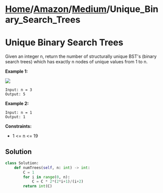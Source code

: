 # [Home](./../..)/[Amazon](./..)/[Medium](./)/Unique_Binary_Search_Trees
<h1>Unique Binary Search Trees</h1>

<p>
Given an integer n, return the number of structurally unique BST's (binary search trees) which has exactly n nodes of unique values from 1 to n.
</p>

<b>Example 1:</b>

<img src="https://assets.leetcode.com/uploads/2021/01/18/uniquebstn3.jpg">

    Input: n = 3
    Output: 5

<b>Example 2:</b>

    Input: n = 1
    Output: 1
    
<b>Constraints:</b>

- 1 <= n <= 19

<h2>Solution</h2>

```python
class Solution:
    def numTrees(self, n: int) -> int:
        C = 1
        for i in range(0, n):
            C = C * 2*(2*i+1)/(i+2)
        return int(C)
```
